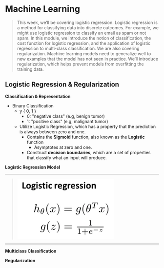 # Machine Learning #

> This week, we’ll be covering logistic regression. Logistic regression is a method for classifying data into discrete outcomes. For example, we might use logistic regression to classify an email as spam or not spam. In this module, we introduce the notion of classification, the cost function for logistic regression, and the application of logistic regression to multi-class classification.
   We are also covering regularization. Machine learning models need to generalize well to new examples that the model has not seen in practice. We’ll introduce regularization, which helps prevent models from overfitting the training data.

Logistic  Regression & Regularization
---


**Classification & Representation**  
- Binary Classification
  - y { 0, 1 }
    - 0: "negative class" (e.g, benign tumor)
    - 1: "positive class" (e.g, malignant tumor)
  - Utilize Logistic Regression, which has a property that the prediction is always between zero and one.
    - Contains the **Sigmoid** function, also known as the **Logistic** function
        - Asymptotes at zero and one.  
    - Construct **decision boundaries**, which are a set of properties that classify what an input will produce.  

**Logistic Regression Model**

---
> ![logistic](img/week3-logistic.png)
---

**Multiclass Classification**

**Regularization**


